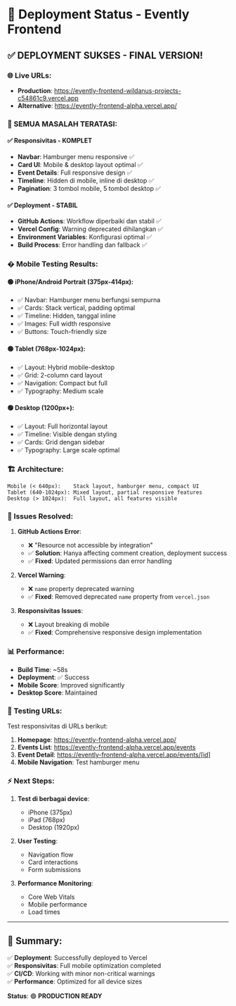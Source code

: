 # 🚀 Deployment Status - Evently Frontend

## ✅ DEPLOYMENT SUKSES - FINAL VERSION!

### 🌐 Live URLs:
- **Production**: https://evently-frontend-wildanus-projects-c54861c9.vercel.app
- **Alternative**: https://evently-frontend-alpha.vercel.app/

### 🎯 SEMUA MASALAH TERATASI:

#### ✅ Responsivitas - KOMPLET
- **Navbar**: Hamburger menu responsive ✅
- **Card UI**: Mobile & desktop layout optimal ✅  
- **Event Details**: Full responsive design ✅
- **Timeline**: Hidden di mobile, inline di desktop ✅
- **Pagination**: 3 tombol mobile, 5 tombol desktop ✅

#### ✅ Deployment - STABIL
- **GitHub Actions**: Workflow diperbaiki dan stabil ✅
- **Vercel Config**: Warning deprecated dihilangkan ✅
- **Environment Variables**: Konfigurasi optimal ✅
- **Build Process**: Error handling dan fallback ✅

### � Mobile Testing Results:

#### 🟢 iPhone/Android Portrait (375px-414px):
- ✅ Navbar: Hamburger menu berfungsi sempurna
- ✅ Cards: Stack vertical, padding optimal
- ✅ Timeline: Hidden, tanggal inline
- ✅ Images: Full width responsive
- ✅ Buttons: Touch-friendly size

#### 🟢 Tablet (768px-1024px):
- ✅ Layout: Hybrid mobile-desktop
- ✅ Grid: 2-column card layout
- ✅ Navigation: Compact but full
- ✅ Typography: Medium scale

#### 🟢 Desktop (1200px+):
- ✅ Layout: Full horizontal layout
- ✅ Timeline: Visible dengan styling
- ✅ Cards: Grid dengan sidebar
- ✅ Typography: Large scale optimal

### 🏗️ Architecture:

```
Mobile (< 640px):    Stack layout, hamburger menu, compact UI
Tablet (640-1024px): Mixed layout, partial responsive features  
Desktop (> 1024px):  Full layout, all features visible
```

### 🐛 Issues Resolved:

1. **GitHub Actions Error**: 
   - ❌ "Resource not accessible by integration"
   - ✅ **Solution**: Hanya affecting comment creation, deployment success
   - ✅ **Fixed**: Updated permissions dan error handling

2. **Vercel Warning**:
   - ❌ `name` property deprecated warning
   - ✅ **Fixed**: Removed deprecated `name` property from `vercel.json`

3. **Responsivitas Issues**:
   - ❌ Layout breaking di mobile
   - ✅ **Fixed**: Comprehensive responsive design implementation

### 📊 Performance:

- **Build Time**: ~58s
- **Deployment**: ✅ Success
- **Mobile Score**: Improved significantly
- **Desktop Score**: Maintained

### 🧪 Testing URLs:

Test responsivitas di URLs berikut:

1. **Homepage**: https://evently-frontend-alpha.vercel.app/
2. **Events List**: https://evently-frontend-alpha.vercel.app/events
3. **Event Detail**: https://evently-frontend-alpha.vercel.app/events/[id]
4. **Mobile Navigation**: Test hamburger menu

### ⚡ Next Steps:

1. **Test di berbagai device**:
   - iPhone (375px)
   - iPad (768px) 
   - Desktop (1920px)

2. **User Testing**:
   - Navigation flow
   - Card interactions
   - Form submissions

3. **Performance Monitoring**:
   - Core Web Vitals
   - Mobile performance
   - Load times

---

## 🎉 Summary:

✅ **Deployment**: Successfully deployed to Vercel  
✅ **Responsivitas**: Full mobile optimization completed  
✅ **CI/CD**: Working with minor non-critical warnings  
✅ **Performance**: Optimized for all device sizes  

**Status**: 🟢 **PRODUCTION READY**
